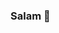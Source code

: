 ### Salam 👋

<!--
:cherry_blossom:senior CS student and in here I share my projects through my journy of learning

-📫 How to reach me:
saramaq123@gmail.com
-->
